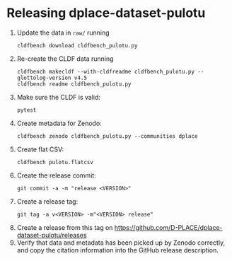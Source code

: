 # Releasing dplace-dataset-pulotu

1. Update the data in `raw/` running
   ```shell
   cldfbench download cldfbench_pulotu.py
   ```
2. Re-create the CLDF data running
   ```shell
   cldfbench makecldf --with-cldfreadme cldfbench_pulotu.py --glottolog-version v4.5
   cldfbench readme cldfbench_pulotu.py
   ```
3. Make sure the CLDF is valid:
   ```shell
   pytest
   ```
4. Create metadata for Zenodo:
   ```shell
   cldfbench zenodo cldfbench_pulotu.py --communities dplace
   ```
5. Create flat CSV:
   ```shell
   cldfbench pulotu.flatcsv
   ```
6. Create the release commit:
   ```shell
   git commit -a -m "release <VERSION>"
   ```
7. Create a release tag:
   ```
   git tag -a v<VERSION> -m"<VERSION> release"
   ```
8. Create a release from this tag on https://github.com/D-PLACE/dplace-dataset-pulotu/releases
9. Verify that data and metadata has been picked up by Zenodo correctly,
   and copy the citation information into the GitHub release description.

